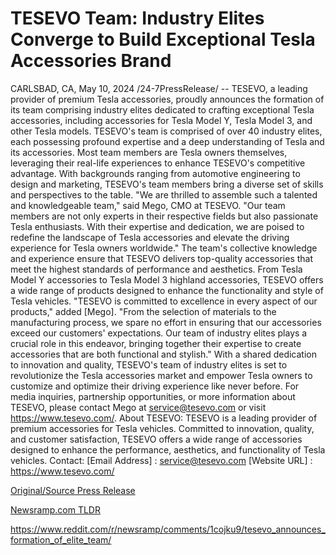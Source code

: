 # TESEVO Team: Industry Elites Converge to Build Exceptional Tesla Accessories Brand

CARLSBAD, CA, May 10, 2024 /24-7PressRelease/ -- TESEVO, a leading provider of premium Tesla accessories, proudly announces the formation of its team comprising industry elites dedicated to crafting exceptional Tesla accessories, including accessories for Tesla Model Y, Tesla Model 3, and other Tesla models.  TESEVO's team is comprised of over 40 industry elites, each possessing profound expertise and a deep understanding of Tesla and its accessories. Most team members are Tesla owners themselves, leveraging their real-life experiences to enhance TESEVO's competitive advantage. With backgrounds ranging from automotive engineering to design and marketing, TESEVO's team members bring a diverse set of skills and perspectives to the table.  "We are thrilled to assemble such a talented and knowledgeable team," said Mego, CMO at TESEVO. "Our team members are not only experts in their respective fields but also passionate Tesla enthusiasts. With their expertise and dedication, we are poised to redefine the landscape of Tesla accessories and elevate the driving experience for Tesla owners worldwide."  The team's collective knowledge and experience ensure that TESEVO delivers top-quality accessories that meet the highest standards of performance and aesthetics. From Tesla Model Y accessories to Tesla Model 3 highland accessories, TESEVO offers a wide range of products designed to enhance the functionality and style of Tesla vehicles.  "TESEVO is committed to excellence in every aspect of our products," added [Mego]. "From the selection of materials to the manufacturing process, we spare no effort in ensuring that our accessories exceed our customers' expectations. Our team of industry elites plays a crucial role in this endeavor, bringing together their expertise to create accessories that are both functional and stylish."  With a shared dedication to innovation and quality, TESEVO's team of industry elites is set to revolutionize the Tesla accessories market and empower Tesla owners to customize and optimize their driving experience like never before.  For media inquiries, partnership opportunities, or more information about TESEVO, please contact Mego at service@tesevo.com or visit https://www.tesevo.com/.  About TESEVO: TESEVO is a leading provider of premium accessories for Tesla vehicles. Committed to innovation, quality, and customer satisfaction, TESEVO offers a wide range of accessories designed to enhance the performance, aesthetics, and functionality of Tesla vehicles.  Contact: [Email Address] : service@tesevo.com [Website URL] : https://www.tesevo.com/ 

[Original/Source Press Release](https://www.24-7pressrelease.com/press-release/510767/tesevo-team-industry-elites-converge-to-build-exceptional-tesla-accessories-brand)
                    

[Newsramp.com TLDR](None) 

https://www.reddit.com/r/newsramp/comments/1cojku9/tesevo_announces_formation_of_elite_team/